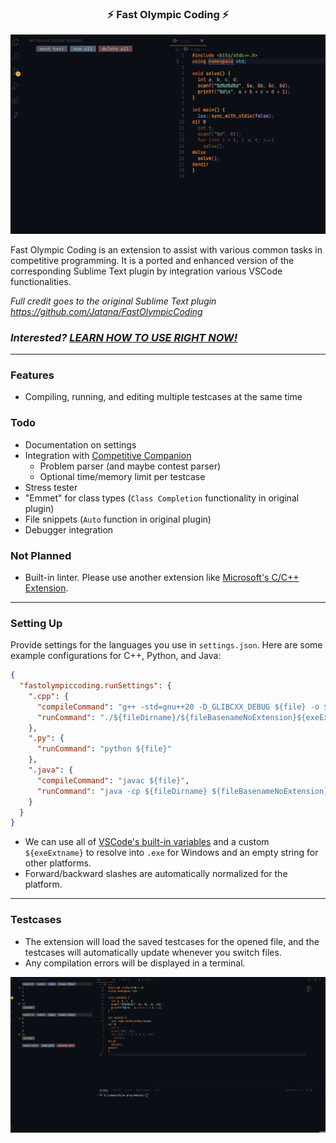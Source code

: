 <h3 align="center">⚡ Fast Olympic Coding ⚡</h3>

![Testcases Gif](media/testcases.gif)

Fast Olympic Coding is an extension to assist with various common tasks in competitive programming. It is a ported and enhanced version of the corresponding Sublime Text plugin by integration various VSCode functionalities.

*Full credit goes to the original Sublime Text plugin https://github.com/Jatana/FastOlympicCoding*

### _Interested? [LEARN HOW TO USE RIGHT NOW!](#setting-up)_

---

### Features
- Compiling, running, and editing multiple testcases at the same time

### Todo
- Documentation on settings
- Integration with [Competitive Companion](https://github.com/jmerle/competitive-companion)
  - Problem parser (and maybe contest parser)
  - Optional time/memory limit per testcase
- Stress tester
- "Emmet" for class types (`Class Completion` functionality in original plugin)
- File snippets (`Auto` function in original plugin)
- Debugger integration

### Not Planned
- Built-in linter. Please use another extension like [Microsoft's C/C++ Extension](https://marketplace.visualstudio.com/items?itemName=ms-vscode.cpptools).

---

### Setting Up
Provide settings for the languages you use in `settings.json`. Here are some example configurations for C++, Python, and Java:
```json
{
  "fastolympiccoding.runSettings": {
    ".cpp": {
      "compileCommand": "g++ -std=gnu++20 -D_GLIBCXX_DEBUG ${file} -o ${fileDirname}/${fileBasenameNoExtension}${exeExtname} -fdiagnostics-color=always",
      "runCommand": "./${fileDirname}/${fileBasenameNoExtension}${exeExtname}"
    },
    ".py": {
      "runCommand": "python ${file}"
    },
    ".java": {
      "compileCommand": "javac ${file}",
      "runCommand": "java -cp ${fileDirname} ${fileBasenameNoExtension}"
    }
  }
}
```

- We can use all of [VSCode's built-in variables](https://code.visualstudio.com/docs/editor/variables-reference) and a custom `${exeExtname}` to resolve into `.exe` for Windows and an empty string for other platforms. 
- Forward/backward slashes are automatically normalized for the platform.

---

### Testcases
- The extension will load the saved testcases for the opened file, and the testcases will automatically update whenever you switch files.
- Any compilation errors will be displayed in a terminal.

![Compile Error Gif](media/compile_error.gif)